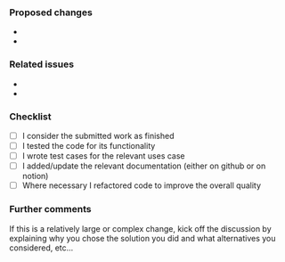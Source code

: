<!--
Thank you very much for your pull request to the tintel project! We as a community
driven project depend on support and contributions like this!

Thus already a BIG THANK YOU upfront to you for choosing to help with your PR.
-->

### Proposed changes

*
*

### Related issues

*
*

### Checklist

<!--
Please submit the source code in a way, where you could honestly say `This code is finished`.
If you feel that there are possibilities for improving the code quality, please do so.
By doing this, you are actively helping us to improve the quality of the entire OpenCTI project.
-->

- [ ] I consider the submitted work as finished
- [ ] I tested the code for its functionality
- [ ] I wrote test cases for the relevant uses case
- [ ] I added/update the relevant documentation (either on github or on notion)
- [ ] Where necessary I refactored code to improve the overall quality

<!-- _NOTE: these things are not required to open a PR and can be done afterwards / while the PR draft is open._ -->
<!-- For completed items, change [ ] to [x]. -->

### Further comments

If this is a relatively large or complex change, kick off the discussion by explaining why you chose the solution you did and what alternatives you considered, etc...
